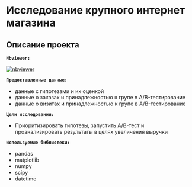 # Исследование крупного интернет магазина

## Описание проекта

**`Nbviewer:`** 

[![nbviewer](https://img.shields.io/badge/VIEW-nbviewer-orange)](https://nbviewer.org/github/niksmns/data_analyst_yandex_practicum/blob/main/online_store_research/00c108db-5b4e-45f2-968d-662940df1240.ipynb)

**`Предоставленные данные:`**

* данные с гипотезами и их оценкой
* данные о заказах и принадлежностью к групе в A/B-тестирование
* данные о визитах и принадлежностью к групе в A/B-тестирование

**`Цели исследования:`** 
* Приоритизировать гипотезы, запустить A/B-тест и проанализировать результаты в целях увеличения выручки

**`Используемые библиотеки:`**
* pandas
* matplotlib
* numpy
* scipy
* datetime

